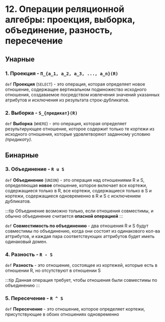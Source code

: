 # 12. Операции реляционной алгебры: проекция, выборка, объединение, разность, пересечение

## Унарные

### 1. Проекция - `П_{a_1, a_2, a_3, ..., a_n}(R)`

`def` **Проекция** (`SELECT`) - это операция, которая определяет новое отношение, содержащее вертикальном подмножество исходного отношения, создаваемое посредством извлечения значений указанных атрибутов и исключения из результата строк-дубликатов.

### 2. Выборка - `S_{предикат}(R)`

`def` **Выборка** (`WHERE`) - это операция, которая определяет результирующее отношение, которое содержит только те кортежи из исходного отношения, которые удовлетворяют заданному условию _(предикату)_.

## Бинарные

### 3. Объединение - `R u S`

`def` **Объединение** (`UNION`) - это операция над отношениями R и S, определяющая **новое** отношение, которое включает все кортежи, содержащиеся только в R, все кортежи, содержащиеся только в S и кортежи, содержащиеся одновременно в R и S с исключением дубликатов.

:::tip
Объединение возможно только, если отношения совместимы, и обычно объединение считается **опасной операцией**
:::

`def` **Совместимость по объединению** - два отношения R и S будут совместимы по объединению, когда они состоят из одинакового кол-ва аттрибутов, и каждая пара соответствующих аттрибутов будет иметь одинаковый домен.

### 4. Разность - `R - S`

`def` **Разность** - это отношение, состоящее из кортежей, которые есть в отношении R, но отсутствуют в отношении S

:::tip
Данная операция требует, чтобы отношения были совместимы по объединению
:::

### 5. Пересечение - `R ^ S`

`def` **Пересечение** - это отношение, которое определяет кортежи, присутствующие в обоих отношениях одновременно

